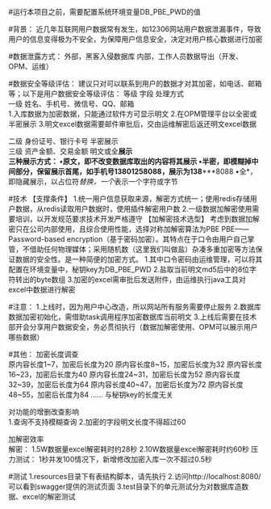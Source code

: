 #运行本项目之前，需要配置系统环境变量DB_PBE_PWD的值

#背景：
近几年互联网用户数据常有发生，如12306网站用户数据泄漏事件，导致用户的信息变得极为不安全，为保障用户信息安全，决定对用户核心数据进行加密

#数据泄露方式：
外部，黑客入侵数据库
内部，工作人员数据导出（开发、OPM、运维）

#数据安全等级评估：
建议只对可以联系到用户的数据才对其加密，如电话、邮箱等；以下是用户数据安全等级评估：
等级	字段	处理方式	 	 
一级	姓名、手机号、微信号、QQ、邮箱	
1.入库数据为加密数据，只能通过软件方可显示明文
2.在OPM管理平台以全密或半密展示
3.明文excel数据需要邮件审批后，交由运维解密后返还明文excel数据
 	 
二级	身份证号、银行卡号	半密展示	 	 
三级	资产金额、交易金额	明文或全**展示	 	 
三种展示方式： 
•原文，即不改变数据库取出的内容将其展示 
•半密，即模糊掉中间部分，保留展示首尾，如手机号13801258088，展示为138*****8088 
•全*，即隐藏展示，以占位符*替换，一个*表示一个字符或字节
 	 

 	 
#技术	
【支撑条件】
1.统一用户信息获取来源，解密方式统一；使用redis存储用户数据，从redis读取用户数据时，使用插件解密用户数
2.一级数据加解密使用需要培训，以开发规范要求技术开发严格遵守
【加解密技术选型】
考虑到数据加解密只在公司内部使用，且综合使用性能，选择对称加解密算法为PBE 
PBE——Password-based encryption（基于密码加密）。其特点在于口令由用户自己掌管，不借助任何物理媒体；采用随机数（这里我们叫做盐）杂凑多重加密等方法保证数据的安全性。是一种简便的加密方式。 
1.其中口令密码由运维管理，可以将其配置在环境变量中，秘钥key为DB_PBE_PWD
2.盐取当前明文md5后中的8位字符转出的byte数组
3.加密的excel需审批后发送附件，由运维执行java工具对excel中数据进行解密
 	 
 	 
#注意：
1.上线时，因为用户中心改造，所以网站所有服务需要停止服务
2.数据库数据加密初始化，需借助task调用程序加密数据库当前明文
3.上线后需要在技术部开会分享用户数据安全，务必贯彻执行（数据加解密使用、OPM可以展示用户哪些数据）
 	 
 
#其他：
加密长度调查	
原内容长度1~7，加密后长度为20
原内容长度8~15，加密后长度为32
原内容长度16~23，加密后长度为40
原内容长度24~31，加密后长度为52
原内容长度32~39，加密后长度为64
原内容长度40~47，加密后长度为72
原内容长度48~55，加密后长度为84
……
与秘钥key的长度无关

对功能的增删改查影响	
1.查询不支持模糊查询
2.加密的字段明文长度不得超过60
 
加解密效率	
解密：
1.5W数据量excel解密耗时约28秒
2.10W数据量excel解密耗时约60秒
压力测试：
1秒并发100情况下，新增修改加密入库一次不超过0.5秒
 
#测试
1.resources目录下有表结构脚本，请先执行
2.访问http://localhost:8080/可以看到swagger提供的测试页面
3.test目录下的单元测试分为对数据库造数据、excel的解密测试